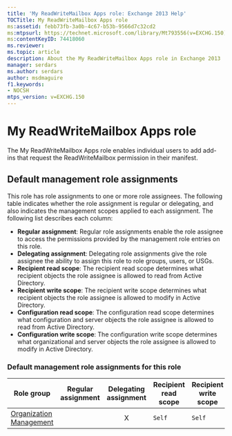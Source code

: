 ```yaml
---
title: 'My ReadWriteMailbox Apps role: Exchange 2013 Help'
TOCTitle: My ReadWriteMailbox Apps role
ms:assetid: febb73fb-3a0b-4c67-b53b-9566d7c32cd2
ms:mtpsurl: https://technet.microsoft.com/library/Mt793556(v=EXCHG.150)
ms:contentKeyID: 74418060
ms.reviewer: 
ms.topic: article
description: About the My ReadWriteMailbox Apps role in Exchange 2013
manager: serdars
ms.author: serdars
author: msdmaguire
f1.keywords:
- NOCSH
mtps_version: v=EXCHG.150
---
```


# My ReadWriteMailbox Apps role

The My ReadWriteMailbox Apps role enables individual users to add add-ins that request the ReadWriteMailbox permission in their manifest.

## Default management role assignments

This role has role assignments to one or more role assignees. The following table indicates whether the role assignment is regular or delegating, and also indicates the management scopes applied to each assignment. The following list describes each column:

- **Regular assignment**: Regular role assignments enable the role assignee to access the permissions provided by the management role entries on this role.
- **Delegating assignment**: Delegating role assignments give the role assignee the ability to assign this role to role groups, users, or USGs.
- **Recipient read scope**: The recipient read scope determines what recipient objects the role assignee is allowed to read from Active Directory.
- **Recipient write scope**: The recipient write scope determines what recipient objects the role assignee is allowed to modify in Active Directory.
- **Configuration read scope**: The configuration read scope determines what configuration and server objects the role assignee is allowed to read from Active Directory.
- **Configuration write scope**: The configuration write scope determines what organizational and server objects the role assignee is allowed to modify in Active Directory.

### Default management role assignments for this role

|Role group|Regular assignment|Delegating assignment|Recipient read scope|Recipient write scope|Configuration read scope|Configuration write scope|
|---|:---:|:---:|---|---|---|---|
|[Organization Management](organization-management-exchange-2013-help.md)||X|`Self`|`Self`|`OrganizationConfig`|`OrganizationConfig`|
